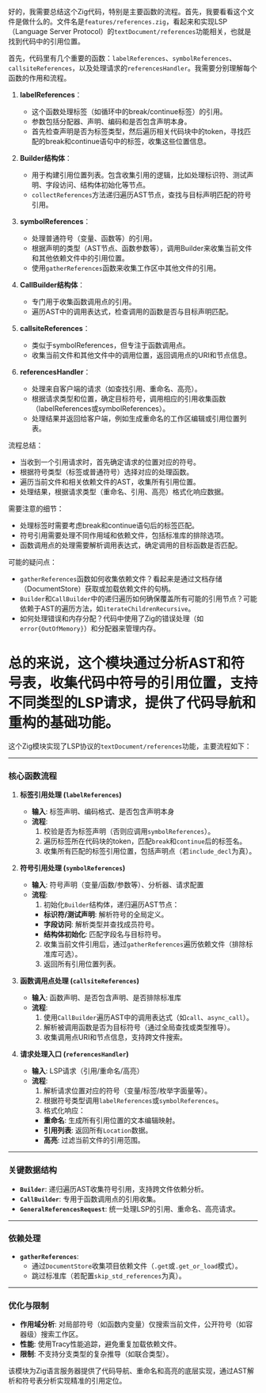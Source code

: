 好的，我需要总结这个Zig代码，特别是主要函数的流程。首先，我要看看这个文件是做什么的。文件名是`features/references.zig`，看起来和实现LSP（Language Server Protocol）的`textDocument/references`功能相关，也就是找到代码中的引用位置。

首先，代码里有几个重要的函数：`labelReferences`、`symbolReferences`、`callsiteReferences`，以及处理请求的`referencesHandler`。我需要分别理解每个函数的作用和流程。

1. **labelReferences**：
   - 这个函数处理标签（如循环中的break/continue标签）的引用。
   - 参数包括分配器、声明、编码和是否包含声明本身。
   - 首先检查声明是否为标签类型，然后遍历相关代码块中的token，寻找匹配的break和continue语句中的标签，收集这些位置信息。

2. **Builder结构体**：
   - 用于构建引用位置列表。包含收集引用的逻辑，比如处理标识符、测试声明、字段访问、结构体初始化等节点。
   - `collectReferences`方法递归遍历AST节点，查找与目标声明匹配的符号引用。

3. **symbolReferences**：
   - 处理普通符号（变量、函数等）的引用。
   - 根据声明的类型（AST节点、函数参数等），调用Builder来收集当前文件和其他依赖文件中的引用位置。
   - 使用`gatherReferences`函数来收集工作区中其他文件的引用。

4. **CallBuilder结构体**：
   - 专门用于收集函数调用点的引用。
   - 遍历AST中的调用表达式，检查调用的函数是否与目标声明匹配。

5. **callsiteReferences**：
   - 类似于symbolReferences，但专注于函数调用点。
   - 收集当前文件和其他文件中的调用位置，返回调用点的URI和节点信息。

6. **referencesHandler**：
   - 处理来自客户端的请求（如查找引用、重命名、高亮）。
   - 根据请求类型和位置，确定目标符号，调用相应的引用收集函数（labelReferences或symbolReferences）。
   - 处理结果并返回给客户端，例如生成重命名的工作区编辑或引用位置列表。

流程总结：
- 当收到一个引用请求时，首先确定请求的位置对应的符号。
- 根据符号类型（标签或普通符号）选择对应的处理函数。
- 遍历当前文件和相关依赖文件的AST，收集所有引用位置。
- 处理结果，根据请求类型（重命名、引用、高亮）格式化响应数据。

需要注意的细节：
- 处理标签时需要考虑break和continue语句后的标签匹配。
- 符号引用需要处理不同作用域和依赖文件，包括标准库的排除选项。
- 函数调用点的处理需要解析调用表达式，确定调用的目标函数是否匹配。

可能的疑问点：
- `gatherReferences`函数如何收集依赖文件？看起来是通过文档存储（DocumentStore）获取或加载依赖文件的句柄。
- `Builder`和`CallBuilder`中的递归遍历如何确保覆盖所有可能的引用节点？可能依赖于AST的遍历方法，如`iterateChildrenRecursive`。
- 如何处理错误和内存分配？代码中使用了Zig的错误处理（如`error{OutOfMemory}`）和分配器来管理内存。

总的来说，这个模块通过分析AST和符号表，收集代码中符号的引用位置，支持不同类型的LSP请求，提供了代码导航和重构的基础功能。
================================================
这个Zig模块实现了LSP协议的`textDocument/references`功能，主要流程如下：

---

### **核心函数流程**
1. **标签引用处理 (`labelReferences`)**  
   - **输入**: 标签声明、编码格式、是否包含声明本身  
   - **流程**:  
     1. 校验是否为标签声明（否则应调用`symbolReferences`）。  
     2. 遍历标签所在代码块的token，匹配`break`和`continue`后的标签名。  
     3. 收集所有匹配的标签引用位置，包括声明点（若`include_decl`为真）。  

2. **符号引用处理 (`symbolReferences`)**  
   - **输入**: 符号声明（变量/函数/参数等）、分析器、请求配置  
   - **流程**:  
     1. 初始化`Builder`结构体，递归遍历AST节点：  
       - **标识符/测试声明**: 解析符号的全局定义。  
       - **字段访问**: 解析类型并查找成员符号。  
       - **结构体初始化**: 匹配字段名与目标符号。  
     2. 收集当前文件引用后，通过`gatherReferences`遍历依赖文件（排除标准库可选）。  
     3. 返回所有引用位置列表。

3. **函数调用点处理 (`callsiteReferences`)**  
   - **输入**: 函数声明、是否包含声明、是否排除标准库  
   - **流程**:  
     1. 使用`CallBuilder`遍历AST中的调用表达式（如`call`、`async_call`）。  
     2. 解析被调用函数是否为目标符号（通过全局查找或类型推导）。  
     3. 收集调用点URI和节点信息，支持跨文件搜索。

4. **请求处理入口 (`referencesHandler`)**  
   - **输入**: LSP请求（引用/重命名/高亮）  
   - **流程**:  
     1. 解析请求位置对应的符号（变量/标签/枚举字面量等）。  
     2. 根据符号类型调用`labelReferences`或`symbolReferences`。  
     3. 格式化响应：  
       - **重命名**: 生成所有引用位置的文本编辑映射。  
       - **引用列表**: 返回所有`Location`数据。  
       - **高亮**: 过滤当前文件的引用范围。

---

### **关键数据结构**
- **`Builder`**: 递归遍历AST收集符号引用，支持跨文件依赖分析。  
- **`CallBuilder`**: 专用于函数调用点的引用收集。  
- **`GeneralReferencesRequest`**: 统一处理LSP的引用、重命名、高亮请求。

---

### **依赖处理**
- **`gatherReferences`**:  
  - 通过`DocumentStore`收集项目依赖文件（`.get`或`.get_or_load`模式）。  
  - 跳过标准库（若配置`skip_std_references`为真）。

---

### **优化与限制**
- **作用域分析**: 对局部符号（如函数内变量）仅搜索当前文件，公开符号（如容器级）搜索工作区。  
- **性能**: 使用Tracy性能追踪，避免重复加载依赖文件。  
- **限制**: 不支持分支类型的复杂推导（如联合类型）。

该模块为Zig语言服务器提供了代码导航、重命名和高亮的底层实现，通过AST解析和符号表分析实现精准的引用定位。